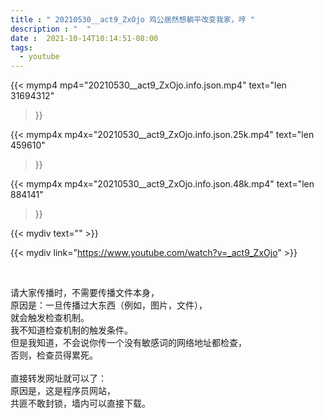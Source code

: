 ```yaml
---
title : " 20210530__act9_ZxOjo 鸡公居然想躺平改变我家，哼 "
description : "  "
date :  2021-10-14T10:14:51-08:00
tags:
  - youtube
---
```


{{< mymp4 mp4="20210530__act9_ZxOjo.info.json.mp4" 
text="len 31694312"
>}}

{{< mymp4x  mp4x="20210530__act9_ZxOjo.info.json.25k.mp4"
text="len 459610"
>}}

{{< mymp4x  mp4x="20210530__act9_ZxOjo.info.json.48k.mp4"
text="len 884141"
>}}


{{< mydiv text="" >}}
<br>

{{< mydiv link="https://www.youtube.com/watch?v=_act9_ZxOjo" >}}


<br>

请大家传播时，不需要传播文件本身，<br>
原因是：一旦传播过大东西（例如，图片，文件），<br>
就会触发检查机制。<br>
我不知道检查机制的触发条件。<br>
但是我知道，不会说你传一个没有敏感词的网络地址都检查，<br>
否则，检查员得累死。<br><br>
直接转发网址就可以了：<br>
原因是，这是程序员网站，<br>
共匪不敢封锁，墙内可以直接下载。


